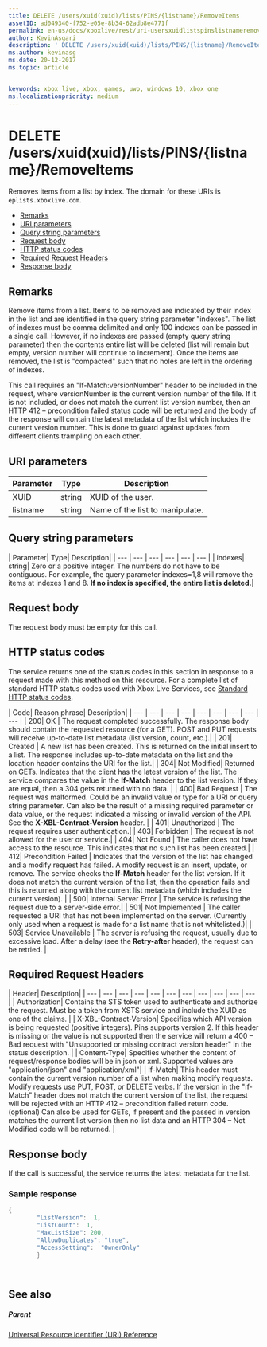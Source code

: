 ```yaml
---
title: DELETE /users/xuid(xuid)/lists/PINS/{listname}/RemoveItems
assetID: ad049340-f752-e05e-8b34-62adb8e4771f
permalink: en-us/docs/xboxlive/rest/uri-usersxuidlistspinslistnameremoveitemsdelete.html
author: KevinAsgari
description: ' DELETE /users/xuid(xuid)/lists/PINS/{listname}/RemoveItems'
ms.author: kevinasg
ms.date: 20-12-2017
ms.topic: article


keywords: xbox live, xbox, games, uwp, windows 10, xbox one
ms.localizationpriority: medium
---
```



# DELETE /users/xuid(xuid)/lists/PINS/{listname}/RemoveItems
Removes items from a list by index. 
The domain for these URIs is `eplists.xboxlive.com`.
 
  * [Remarks](#ID4EV)
  * [URI parameters](#ID4ECB)
  * [Query string parameters](#ID4ELC)
  * [Request body](#ID4END)
  * [HTTP status codes](#ID4EYD)
  * [Required Request Headers](#ID4EOBAC)
  * [Response body](#ID4EEDAC)
 
<a id="ID4EV"></a>

 
## Remarks 
 
Remove items from a list. Items to be removed are indicated by their index in the list and are identified in the query string parameter "indexes". The list of indexes must be comma delimited and only 100 indexes can be passed in a single call. However, if no indexes are passed (empty query string parameter) then the contents entire list will be deleted (list will remain but empty, version number will continue to increment). Once the items are removed, the list is "compacted" such that no holes are left in the ordering of indexes. 
 
This call requires an "If-Match:versionNumber" header to be included in the request, where versionNumber is the current version number of the file. If it is not included, or does not match the current list version number, then an HTTP 412 – precondition failed status code will be returned and the body of the response will contain the latest metadata of the list which includes the current version number. This is done to guard against updates from different clients trampling on each other. 
  
<a id="ID4ECB"></a>

 
## URI parameters 
 
| Parameter| Type| Description| 
| --- | --- | --- | 
| XUID| string| XUID of the user.| 
| listname| string| Name of the list to manipulate.| 
  
<a id="ID4ELC"></a>

 
## Query string parameters 
 
| Parameter| Type| Description| 
| --- | --- | --- | --- | --- | --- | 
| indexes| string| Zero or a positive integer. The numbers do not have to be contiguous. For example, the query parameter indexes=1,8 will remove the items at indexes 1 and 8. <b>If no index is specified, the entire list is deleted.</b>| 
  
<a id="ID4END"></a>

 
## Request body 
 
The request body must be empty for this call.
  
<a id="ID4EYD"></a>

 
## HTTP status codes 
 
The service returns one of the status codes in this section in response to a request made with this method on this resource. For a complete list of standard HTTP status codes used with Xbox Live Services, see [Standard HTTP status codes](../../additional/httpstatuscodes.md).
 
| Code| Reason phrase| Description| 
| --- | --- | --- | --- | --- | --- | --- | --- | --- | 
| 200| OK | The request completed successfully. The response body should contain the requested resource (for a GET). POST and PUT requests will receive up-to-date list metadata (list version, count, etc.).| 
| 201| Created | A new list has been created. This is returned on the initial insert to a list. The response includes up-to-date metadata on the list and the location header contains the URI for the list.| 
| 304| Not Modified| Returned on GETs. Indicates that the client has the latest version of the list. The service compares the value in the <b>If-Match</b> header to the list version. If they are equal, then a 304 gets returned with no data. | 
| 400| Bad Request | The request was malformed. Could be an invalid value or type for a URI or query string parameter. Can also be the result of a missing required parameter or data value, or the request indicated a missing or invalid version of the API. See the <b>X-XBL-Contract-Version</b> header. | 
| 401| Unauthorized | The request requires user authentication.| 
| 403| Forbidden | The request is not allowed for the user or service.| 
| 404| Not Found | The caller does not have access to the resource. This indicates that no such list has been created.| 
| 412| Precondition Failed | Indicates that the version of the list has changed and a modify request has failed. A modify request is an insert, update, or remove. The service checks the <b>If-Match</b> header for the list version. If it does not match the current version of the list, then the operation fails and this is returned along with the current list metadata (which includes the current version). | 
| 500| Internal Server Error | The service is refusing the request due to a server-side error.| 
| 501| Not Implemented | The caller requested a URI that has not been implemented on the server. (Currently only used when a request is made for a list name that is not whitelisted.)| 
| 503| Service Unavailable | The server is refusing the request, usually due to excessive load. After a delay (see the <b>Retry-after</b> header), the request can be retried. | 
  
<a id="ID4EOBAC"></a>

 
## Required Request Headers
 
| Header| Description| 
| --- | --- | --- | --- | --- | --- | --- | --- | --- | --- | --- | 
| Authorization| Contains the STS token used to authenticate and authorize the request. Must be a token from XSTS service and include the XUID as one of the claims. | 
| X-XBL-Contract-Version| Specifies which API version is being requested (positive integers). Pins supports version 2. If this header is missing or the value is not supported then the service will return a 400 – Bad request with "Unsupported or missing contract version header" in the status description. | 
| Content-Type| Specifies whether the content of request/response bodies will be in json or xml. Supported values are "application/json" and "application/xml"| 
| If-Match| This header must contain the current version number of a list when making modify requests. Modify requests use PUT, POST, or DELETE verbs. If the version in the "If-Match" header does not match the current version of the list, the request will be rejected with an HTTP 412 – precondition failed return code. (optional) Can also be used for GETs, if present and the passed in version matches the current list version then no list data and an HTTP 304 – Not Modified code will be returned. | 
  
<a id="ID4EEDAC"></a>

 
## Response body 
 
If the call is successful, the service returns the latest metadata for the list. 
 
<a id="ID4EODAC"></a>

 
### Sample response 
 

```cpp
{
        "ListVersion":  1,
        "ListCount":  1,
        "MaxListSize": 200,
        "AllowDuplicates": "true",
        "AccessSetting":  "OwnerOnly"
        }

      
```

   
<a id="ID4E1DAC"></a>

 
## See also
 
<a id="ID4E3DAC"></a>

 
##### Parent 

[Universal Resource Identifier (URI) Reference](../atoc-xboxlivews-reference-uris.md)

   
